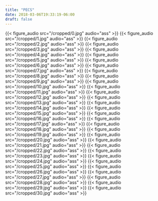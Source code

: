 ```yaml
---
title: "PECS"
date: 2018-03-06T19:33:19-06:00
draft: false
---
```

{{< figure_audio src="/cropped/0.jpg" audio="ass"  >}}
{{< figure_audio src="/cropped/1.jpg"  audio="ass" >}}
{{< figure_audio src="/cropped/2.jpg"  audio="ass" >}}
{{< figure_audio src="/cropped/3.jpg"  audio="ass" >}}
{{< figure_audio src="/cropped/4.jpg"  audio="ass" >}}
{{< figure_audio src="/cropped/5.jpg"  audio="ass" >}}
{{< figure_audio src="/cropped/6.jpg"  audio="ass" >}}
{{< figure_audio src="/cropped/7.jpg"  audio="ass" >}}
{{< figure_audio src="/cropped/8.jpg"  audio="ass" >}}
{{< figure_audio src="/cropped/9.jpg"  audio="ass" >}}
{{< figure_audio src="/cropped/10.jpg" audio="ass"  >}}
{{< figure_audio src="/cropped/11.jpg" audio="ass"  >}}
{{< figure_audio src="/cropped/12.jpg" audio="ass"  >}}
{{< figure_audio src="/cropped/13.jpg" audio="ass"  >}}
{{< figure_audio src="/cropped/14.jpg" audio="ass"  >}}
{{< figure_audio src="/cropped/15.jpg" audio="ass"  >}}
{{< figure_audio src="/cropped/16.jpg" audio="ass"  >}}
{{< figure_audio src="/cropped/17.jpg" audio="ass"  >}}
{{< figure_audio src="/cropped/18.jpg" audio="ass"  >}}
{{< figure_audio src="/cropped/19.jpg" audio="ass"  >}}
{{< figure_audio src="/cropped/20.jpg" audio="ass"  >}}
{{< figure_audio src="/cropped/21.jpg" audio="ass"  >}}
{{< figure_audio src="/cropped/22.jpg" audio="ass"  >}}
{{< figure_audio src="/cropped/23.jpg" audio="ass"  >}}
{{< figure_audio src="/cropped/24.jpg" audio="ass"  >}}
{{< figure_audio src="/cropped/25.jpg" audio="ass"  >}}
{{< figure_audio src="/cropped/26.jpg" audio="ass"  >}}
{{< figure_audio src="/cropped/27.jpg" audio="ass"  >}}
{{< figure_audio src="/cropped/28.jpg" audio="ass"  >}}
{{< figure_audio src="/cropped/29.jpg" audio="ass"  >}}
{{< figure_audio src="/cropped/30.jpg" audio="ass"  >}}